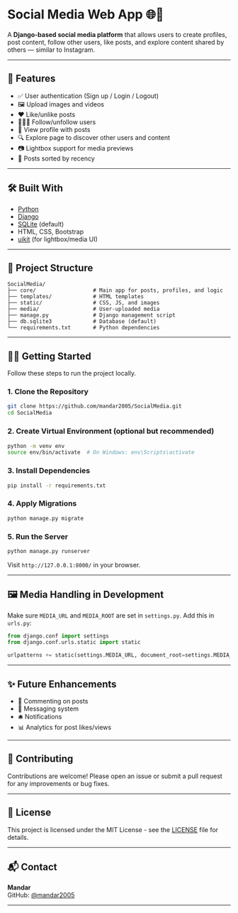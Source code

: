 # Social Media Web App 🌐📱

A **Django-based social media platform** that allows users to create profiles, post content, follow other users, like posts, and explore content shared by others — similar to Instagram.

---

## 🚀 Features

- ✅ User authentication (Sign up / Login / Logout)
- 🖼️ Upload images and videos
- ❤️ Like/unlike posts
- 🧑‍🤝‍🧑 Follow/unfollow users
- 👤 View profile with posts
- 🔍 Explore page to discover other users and content
- 📷 Lightbox support for media previews
- 📅 Posts sorted by recency

---

## 🛠️ Built With

- [Python](https://www.python.org/)
- [Django](https://www.djangoproject.com/)
- [SQLite](https://www.sqlite.org/index.html) (default)
- HTML, CSS, Bootstrap
- [uikit](https://getuikit.com/) (for lightbox/media UI)

---

## 📂 Project Structure

```
SocialMedia/
├── core/                  # Main app for posts, profiles, and logic
├── templates/             # HTML templates
├── static/                # CSS, JS, and images
├── media/                 # User-uploaded media
├── manage.py              # Django management script
├── db.sqlite3             # Database (default)
└── requirements.txt       # Python dependencies
```

---

## 🧑‍💻 Getting Started

Follow these steps to run the project locally.

### 1. Clone the Repository

```bash
git clone https://github.com/mandar2005/SocialMedia.git
cd SocialMedia
```

### 2. Create Virtual Environment (optional but recommended)

```bash
python -m venv env
source env/bin/activate  # On Windows: env\Scripts\activate
```

### 3. Install Dependencies

```bash
pip install -r requirements.txt
```

### 4. Apply Migrations

```bash
python manage.py migrate
```

### 5. Run the Server

```bash
python manage.py runserver
```

Visit `http://127.0.0.1:8000/` in your browser.

---

## 🖼️ Media Handling in Development

Make sure `MEDIA_URL` and `MEDIA_ROOT` are set in `settings.py`. Add this in `urls.py`:

```python
from django.conf import settings
from django.conf.urls.static import static

urlpatterns += static(settings.MEDIA_URL, document_root=settings.MEDIA_ROOT)
```

---

## ✨ Future Enhancements

- 💬 Commenting on posts
- 📨 Messaging system
- 🛎️ Notifications
- 📊 Analytics for post likes/views

---

## 🤝 Contributing

Contributions are welcome! Please open an issue or submit a pull request for any improvements or bug fixes.

---

## 📜 License

This project is licensed under the MIT License - see the [LICENSE](LICENSE) file for details.

---

## 📬 Contact

**Mandar**  
GitHub: [@mandar2005](https://github.com/mandar2005)

---

